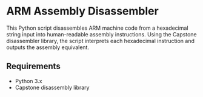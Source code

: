 
# ARM Assembly Disassembler
This Python script disassembles ARM machine code from a hexadecimal string input into human-readable assembly instructions. 
Using the Capstone disassembler library, the script interprets each hexadecimal instruction and outputs the assembly equivalent.

## Requirements
- Python 3.x
- Capstone disassembly library
